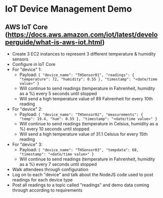 # IoT Device Management Demo

## AWS IoT Core (https://docs.aws.amazon.com/iot/latest/developerguide/what-is-aws-iot.html)

- Create 3 EC2 instances to represent 3 different temperature & humidity sensors
- Configure in IoT Core
- For "device" 1:
    - Payload: `{
    "device_name": "THSensor01",
    "readings": {
        "temperature": 72,
        "humidity": 0.55
    },
    "timestamp": "<date/time value>"
    }`
    - Will continue to send readings (temperature in Fahrenheit, humidity as a %) every 5 seconds until stopped
    - Will send a high temperature value of 89 Fahrenheit for every 10th reading
- For "device" 2:
    - Payload: `{
    "device_name": "THSensor02",
    "measurements": {
        "temp": 19.4,
        "hum": 0.55
    },
    "timestamp": "<date/time value>"
    }`
    - Will continue to send readings (temperature in Celsius, humidity as a %) every 10 seconds until stopped
    - Will send a high temperature value of 31.1 Celsius for every 15th reading
- For "device" 3:
    - Payload: `{
    "device_name": "THSensor03",
    "tempdata": 68,
    "timestamp": "<date/time value>"
    }`
    - Will continue to send readings (temperature in Fahrenheit, humidity as a %) every 7 seconds until stopped
- Walk attendees through configuration
- Log on to each "device" and talk about the NodeJS code used to post readings for each device type
- Post all readings to a topic called "readings" and demo data coming through according to requirements
